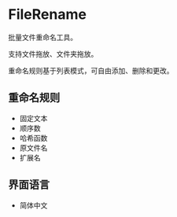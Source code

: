# FileRename

批量文件重命名工具。

支持文件拖放、文件夹拖放。

重命名规则基于列表模式，可自由添加、删除和更改。

## 重命名规则

* 固定文本
* 顺序数
* 哈希函数
* 原文件名
* 扩展名

## 界面语言

* 简体中文
